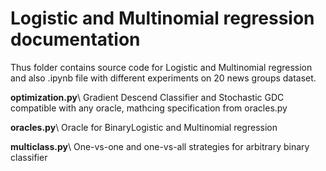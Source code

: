 # Logistic and Multinomial regression documentation

Thus folder contains source code for Logistic and Multinomial regression and also .ipynb file with different experiments
on 20 news groups dataset.

__optimization.py__\\
Gradient Descend Classifier and Stochastic GDC compatible with any oracle, mathcing specification from oracles.py

__oracles.py__\\
Oracle for BinaryLogistic and Multinomial regression

__multiclass.py__\\
One-vs-one and one-vs-all strategies for arbitrary binary classifier
